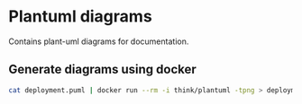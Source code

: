 # Plantuml diagrams
Contains plant-uml diagrams for documentation.

## Generate diagrams using docker
```bash
cat deployment.puml | docker run --rm -i think/plantuml -tpng > deployment-example.png
```